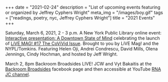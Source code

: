 +++
date = "2021-02-24"
description = "List of upcoming events featuring or organized by Jeffrey Cyphers Wright"
meta_img = "/images/boy.gif"
tags = ["readings, poetry, nyc, Jeffrey Cyphers Wright"]
title = "2021 Events"
+++

Saturday, March 6, 2021, 2 - 3 p.m.
A New York Public Library online event: [Interactive presentation: A Downtown State of Mind](https://www.nypl.org/events/programs/2021/03/06/interactive-presentation-downtown-state-mind?fbclid=IwAR2EmcERQ61BTWjYa3-OGvFGAcdrGIA_4LsC0NXfH7iyVNeIi81qfcMsXh8) celebrating  the launch of [LiVE MAG! #17  The CoViVid Issue](https://livemag.org/issue_17/). Brought to you by LiVE Mag! and the NYPL/Tomkins. Featuring Helen Oji, Andrei Condrescu, David Mills, Olena Jennings, Cindy Hochman, and hosted by Jeff Wright.

March 2, 8pm
Backroom Broadsides LIVE! JCW and Vyt Bakaitis at the [Backroom Broadsides](https://www.facebook.com/BackroomBroadsides) facebook page and then accessible at YouTube [RNA JC channel](https://www.youtube.com/channel/UCqgbdTXWcUE05cbWrzCHZcw/videos).